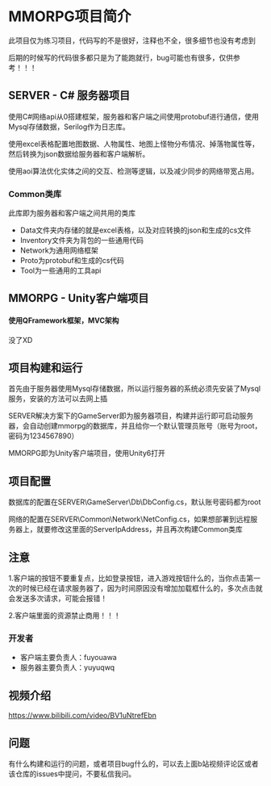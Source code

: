 # MMORPG项目简介
此项目仅为练习项目，代码写的不是很好，注释也不全，很多细节也没有考虑到

后期的时候写的代码很多都只是为了能跑就行，bug可能也有很多，仅供参考！！！

## SERVER - C# 服务器项目

使用C#网络api从0搭建框架，服务器和客户端之间使用protobuf进行通信，使用Mysql存储数据，Serilog作为日志库。

使用excel表格配置地图数据、人物属性、地图上怪物分布情况、掉落物属性等，然后转换为json数据给服务器和客户端解析。

使用aoi算法优化实体之间的交互、检测等逻辑，以及减少同步的网络带宽占用。

### Common类库

此库即为服务器和客户端之间共用的类库

- Data文件夹内存储的就是excel表格，以及对应转换的json和生成的cs文件
- Inventory文件夹为背包的一些通用代码
- Network为通用网络框架
- Proto为protobuf和生成的cs代码
- Tool为一些通用的工具api

## MMORPG - Unity客户端项目

#### 使用QFramework框架，MVC架构

没了XD

## 项目构建和运行

首先由于服务器使用Mysql存储数据，所以运行服务器的系统必须先安装了Mysql服务，安装的方法可以去网上插

SERVER解决方案下的GameServer即为服务器项目，构建并运行即可启动服务器，会自动创建mmorpg的数据库，并且给你一个默认管理员账号（账号为root，密码为1234567890）

MMORPG即为Unity客户端项目，使用Unity6打开

## 项目配置

数据库的配置在SERVER\GameServer\Db\DbConfig.cs，默认账号密码都为root

网络的配置在SERVER\Common\Network\NetConfig.cs，如果想部署到远程服务器上，就要修改这里面的ServerIpAddress，并且再次构建Common类库

## 注意

1.客户端的按钮不要重复点，比如登录按钮，进入游戏按钮什么的，当你点击第一次的时候已经在请求服务器了，因为时间原因没有增加加载框什么的，多次点击就会发送多次请求，可能会报错！

2.客户端里面的资源禁止商用！！！

### 开发者

- 客户端主要负责人：fuyouawa
- 服务器主要负责人：yuyuqwq

## 视频介绍

https://www.bilibili.com/video/BV1uNtrefEbn

## 问题

有什么构建和运行的问题，或者项目bug什么的，可以去上面b站视频评论区或者该仓库的issues中提问，不要私信我问。
